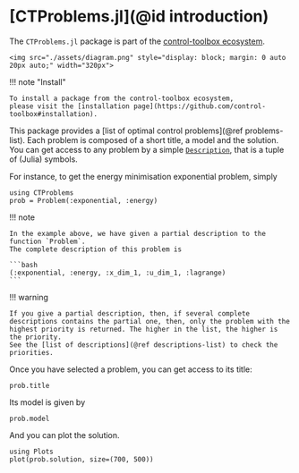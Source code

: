 # [CTProblems.jl](@id introduction)

The `CTProblems.jl` package is part of the [control-toolbox ecosystem](https://github.com/control-toolbox).

```@raw html
<img src="./assets/diagram.png" style="display: block; margin: 0 auto 20px auto;" width="320px">
```

!!! note "Install"

    To install a package from the control-toolbox ecosystem, 
    please visit the [installation page](https://github.com/control-toolbox#installation).

This package provides a [list of optimal control problems](@ref problems-list). Each problem is composed of a short title, a model and the solution. You can get access to any problem by a simple [`Description`](https://control-toolbox.org/CTDocs.jl/ctbase/stable/api-description.html), that is a tuple of (Julia) symbols.

For instance, to get the energy minimisation exponential problem, simply

```@example main
using CTProblems
prob = Problem(:exponential, :energy)
```

!!! note

    In the example above, we have given a partial description to the function `Problem`. 
    The complete description of this problem is

    ```bash
    (:exponential, :energy, :x_dim_1, :u_dim_1, :lagrange)
    ```

!!! warning

    If you give a partial description, then, if several complete descriptions contains the partial one, then, only the problem with the highest priority is returned. The higher in the list, the higher is the priority.
    See the [list of descriptions](@ref descriptions-list) to check the priorities.

Once you have selected a problem, you can get access to its title:

```@example main
prob.title
```

Its model is given by

```@example main
prob.model
```

And you can plot the solution.

```@example main
using Plots
plot(prob.solution, size=(700, 500))
```
